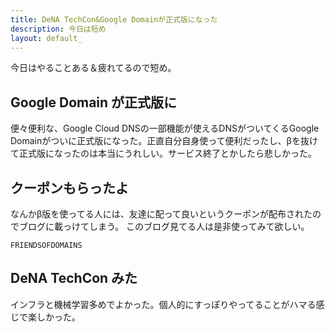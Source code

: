 ```yaml
---
title: DeNA TechCon&Google Domainが正式版になった
description: 今日は短め
layout: default_
---
```


今日はやることある＆疲れてるので短め。

## Google Domain が正式版に
便々便利な、Google Cloud DNSの一部機能が使えるDNSがついてくるGoogle Domainがついに正式版になった。正直自分自身使って便利だったし、βを抜けて正式版になったのは本当にうれしい。サービス終了とかしたら悲しかった。

## クーポンもらったよ
なんかβ版を使ってる人には、友達に配って良いというクーポンが配布されたのでブログに載っけてしまう。
このブログ見てる人は是非使ってみて欲しい。

```
FRIENDSOFDOMAINS
```

## DeNA TechCon みた
インフラと機械学習多めでよかった。個人的にすっぽりやってることがハマる感じで楽しかった。
